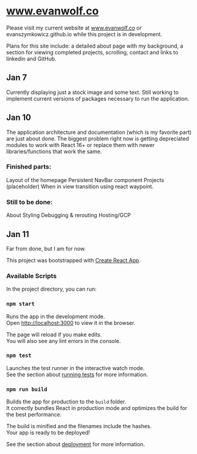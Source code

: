 # www.evanwolf.co

Please visit my current website at www.evanwolf.co or evanszymkowicz.github.io while this project is in development.

Plans for this site include: a detailed about page with my background, a section for viewing completed projects, scrolling, contact and links to linkedin and GitHub.

## Jan 7 ##
Currently displaying just a stock image and some text. Still working to implement current versions of packages necessary to run the application.

## Jan 10 ##
The application architecture and documentation (which is my favorite part) are just about done. The biggest problem right now is getting depreciated modules to work with React 16+ or replace them with newer libraries/functions that work the same.

### Finished parts: ###
Layout of the homepage
Persistent NavBar component
Projects (placeholder)
When in view transition using react waypoint.

### Still to be done: ###
About
Styling
Debugging & rerouting
Hosting/GCP

## Jan 11 ##
Far from done, but I am for now.

This project was bootstrapped with [Create React App](https://github.com/facebook/create-react-app).

### Available Scripts

In the project directory, you can run:

### `npm start`

Runs the app in the development mode.<br>
Open [http://localhost:3000](http://localhost:3000) to view it in the browser.

The page will reload if you make edits.<br>
You will also see any lint errors in the console.

### `npm test`

Launches the test runner in the interactive watch mode.<br>
See the section about [running tests](https://facebook.github.io/create-react-app/docs/running-tests) for more information.

### `npm run build`

Builds the app for production to the `build` folder.<br>
It correctly bundles React in production mode and optimizes the build for the best performance.

The build is minified and the filenames include the hashes.<br>
Your app is ready to be deployed!

See the section about [deployment](https://facebook.github.io/create-react-app/docs/deployment) for more information.
